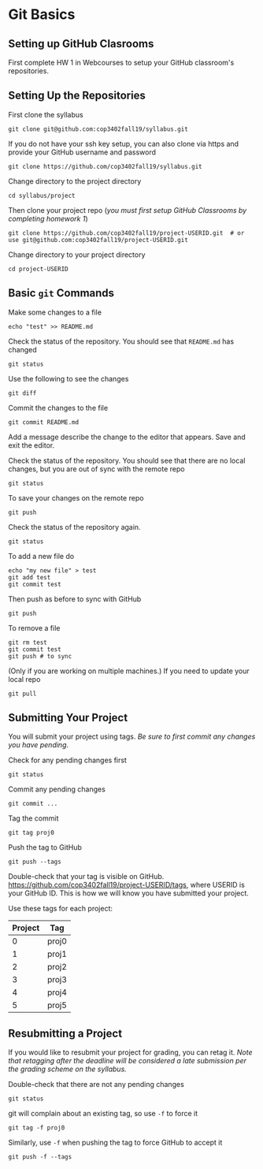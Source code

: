 # Git Basics

## Setting up GitHub Clasrooms

First complete HW 1 in Webcourses to setup your GitHub classroom's repositories.

## Setting Up the Repositories

First clone the syllabus

    git clone git@github.com:cop3402fall19/syllabus.git
    
If you do not have your ssh key setup, you can also clone via https and provide your GitHub username and password

    git clone https://github.com/cop3402fall19/syllabus.git

Change directory to the project directory

    cd syllabus/project
    
Then clone your project repo (_you must first setup GitHub Classrooms by completing homework 1_)

    git clone https://github.com/cop3402fall19/project-USERID.git  # or use git@github.com:cop3402fall19/project-USERID.git

Change directory to your project directory

    cd project-USERID

## Basic `git` Commands

Make some changes to a file

    echo "test" >> README.md
    
Check the status of the repository.  You should see that `README.md` has changed

    git status
    
Use the following to see the changes

    git diff
    
Commit the changes to the file

    git commit README.md

Add a message describe the change to the editor that appears.  Save and exit the editor.

Check the status of the repository.  You should see that there are no local changes, but you are out of sync with the remote repo

    git status

To save your changes on the remote repo

    git push
    
Check the status of the repository again.

    git status
    
To add a new file do

    echo "my new file" > test
    git add test
    git commit test
    
Then push as before to sync with GitHub

    git push
    
To remove a file

    git rm test
    git commit test
    git push # to sync
    
(Only if you are working on multiple machines.)  If you need to update your local repo

    git pull

## Submitting Your Project

You will submit your project using tags.  _Be sure to first commit any changes you have pending_.

Check for any pending changes first

    git status
    
Commit any pending changes

    git commit ...
    
Tag the commit

    git tag proj0
    
Push the tag to GitHub

    git push --tags

Double-check that your tag is visible on GitHub.  <https://github.com/cop3402fall19/project-USERID/tags>, where USERID is your GitHub ID.  This is how we will know you have submitted your project.


Use these tags for each project:

| Project | Tag   |
|---------|-------|
| 0       | proj0 |
| 1       | proj1 |
| 2       | proj2 |
| 3       | proj3 |
| 4       | proj4 |
| 5       | proj5 |


## Resubmitting a Project

If you would like to resubmit your project for grading, you can retag it.  _Note that retagging after the deadline will be considered a late submission per the grading scheme on the syllabus._

Double-check that there are not any pending changes

    git status
    
git will complain about an existing tag, so use `-f` to force it

    git tag -f proj0

Similarly, use `-f` when pushing the tag to force GitHub to accept it
    
    git push -f --tags
